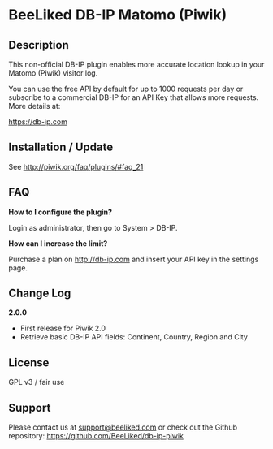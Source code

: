 # BeeLiked DB-IP Matomo (Piwik)

## Description

This non-official DB-IP plugin enables more accurate location lookup in your Matomo (Piwik) visitor log.

You can use the free API by default for up to 1000 requests per day or subscribe to a commercial DB-IP for an API Key that allows more requests. More details at:

https://db-ip.com



## Installation / Update

See http://piwik.org/faq/plugins/#faq_21

## FAQ

__How to I configure the plugin?__

Login as administrator, then go to System > DB-IP.


__How can I increase the limit?__

Purchase a plan on http://db-ip.com and insert your API key in the settings page.



## Change Log

__2.0.0__
* First release for Piwik 2.0
* Retrieve basic DB-IP API fields: Continent, Country, Region and City
 ​
## License

GPL v3 / fair use



## Support

Please contact us at support@beeliked.com or check out the Github repository: https://github.com/BeeLiked/db-ip-piwik
